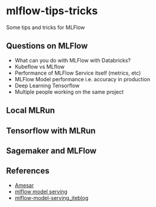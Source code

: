 # mlflow-tips-tricks
Some tips and tricks for MLFlow

## Questions on MLFlow

* What can you do with MLFlow with Databricks?
* Kubeflow vs MLflow
* Performance of MLFlow Service itself (metrics, etc)
* MLFlow Model performance i.e. accuracy in production
* Deep Learning Tensorflow
* Multiple people working on the same project

## Local MLRun

##

## Tensorflow with MLRun

## Sagemaker and MLFlow

## References

* [Amesar](https://amesar.github.io/)
* [mlflow model serving](https://www.iteblog.com/ppt/data-ai-summit-2021/mlflow-model-serving_iteblog.com.pdf)
* [mlflow-model-serving_iteblog](https://www.iteblog.com/ppt/data-ai-summit-2021/mlflow-model-serving_iteblog.com.pdf)
